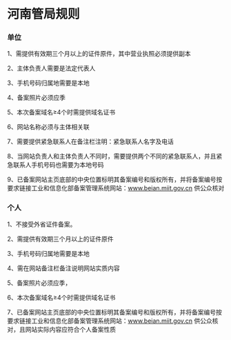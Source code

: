 

# 河南管局规则

### 单位

1、需提供有效期三个月以上的证件原件，其中营业执照必须提供副本                                                                                                                

2、主体负责人需要是法定代表人                                                                                                                                               

3、手机号码归属地需要是本地                                                                                                                                    

4、备案照片必须应季                                                                                                                              

5、本次备案域名≥4个时需提供域名证书                                                                                                                                   

6、网站名称必须与主体相关联                                                      

7、需要提供紧急联系人在备注栏注明：紧急联系人名字及电话

8、当网站负责人和主体负责人不同时，需要提供两个不同的紧急联系人，并且紧急联系人手机号码也需要为本地号码

9、已备案网站主页底部的中央位置标明其备案编号和版权所有，并将备案编号按要求链接工业和信息化部备案管理系统网站：www.beian.miit.gov.cn 供公众核对

### 个人

1、不接受外省证件备案。                                                                                                                 

2、需提供有效期三个月以上的证件原件                                                                                                                        

3、手机号码归属地需要是本地                                                                                                           

4、需在网站备注栏备注说明网站实质内容                                                                                      

5、备案照片必须应季，                                                                                           

6、本次备案域名≥4个时需提供域名证书                                                                                                      

7、已备案网站主页底部的中央位置标明其备案编号和版权所有，并将备案编号按要求链接工业和信息化部备案管理系统网站：www.beian.miit.gov.cn 供公众核对，且网站实际内容应符合个人备案性质 